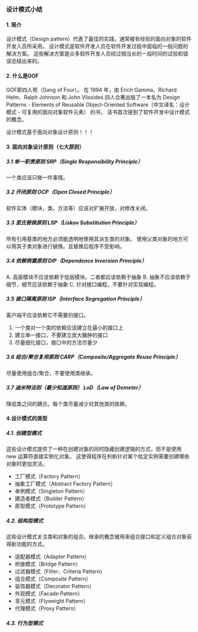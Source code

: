 ### 设计模式小结
#### 1. 简介
设计模式（Design pattern）代表了最佳的实践，通常被有经验的面向对象的软件开发人员所采用。
设计模式是软件开发人员在软件开发过程中面临的一般问题的解决方案。
这些解决方案是众多软件开发人员经过相当长的一段时间的试验和错误总结出来的。
#### 2. 什么是GOF
GOF即四人帮（Gang of Four）。
在 1994 年，由 Erich Gamma、Richard Helm、Ralph Johnson 和 John Vlissides 四人合著出版了一本名为 
Design Patterns - Elements of Reusable Object-Oriented Software（中文译名：设计模式 - 可复用的面向对象软件元素） 的书，
该书首次提到了软件开发中设计模式的概念。

设计模式基于面向对象设计原则！！！
#### 3. 面向对象设计原则（七大原则）
##### 3.1 单一职责原则 SRP（Single Responsibility Principle）
一个类应该只做一件事情。

##### 3.2 开闭原则 OCP（Open Closed Principle）
软件实体（模块，类，方法等）应该对扩展开放，对修改关闭。

##### 3.3 里氏替换原则 LSP（Liskov Substitution Principle）
所有引用基类的地方必须能透明地使用其派生类的对象。
使用父类对象的地方可以用其子类对象进行替换。且替换后程序不受影响。

##### 3.4 依赖倒置原则 DIP（Dependence Inversion Principle）
A. 高层模块不应该依赖于低层模块，二者都应该依赖于抽象
B. 抽象不应该依赖于细节，细节应该依赖于抽象 
C. 针对接口编程，不要针对实现编程。

##### 3.5 接口隔离原则 ISP（Interface Segregation Principle）
客户端不应该依赖它不需要的接口。
1. 一个类对一个类的依赖应该建立在最小的接口上
2. 建立单一接口，不要建立庞大臃肿的接口
3. 尽量细化接口，接口中的方法尽量少

##### 3.6 组合/聚合复用原则 CARP（Composite/Aggregate Reuse Principle）
尽量使用组合/聚合，不要使用类继承。

##### 3.7 迪米特法则（最少知道原则） LoD（Law of Demeter）
降低类之间的耦合。每个类尽量减少对其他类的依赖。

#### 4.设计模式的类型
##### 4.1. 创建型模式
这些设计模式提供了一种在创建对象的同时隐藏创建逻辑的方式，而不是使用 new 运算符直接实例化对象。
这使得程序在判断针对某个给定实例需要创建哪些对象时更加灵活。
- 工厂模式（Factory Pattern）
- 抽象工厂模式（Abstract Factory Pattern）
- 单例模式（Singleton Pattern）
- 建造者模式（Builder Pattern）
- 原型模式（Prototype Pattern）

##### 4.2. 结构型模式
这些设计模式关注类和对象的组合。继承的概念被用来组合接口和定义组合对象获得新功能的方式。
- 适配器模式（Adapter Pattern）
- 桥接模式（Bridge Pattern）
- 过滤器模式（Filter、Criteria Pattern）
- 组合模式（Composite Pattern）
- 装饰器模式（Decorator Pattern）
- 外观模式（Facade Pattern）
- 享元模式（Flyweight Pattern）
- 代理模式（Proxy Pattern）

##### 4.3. 行为型模式

